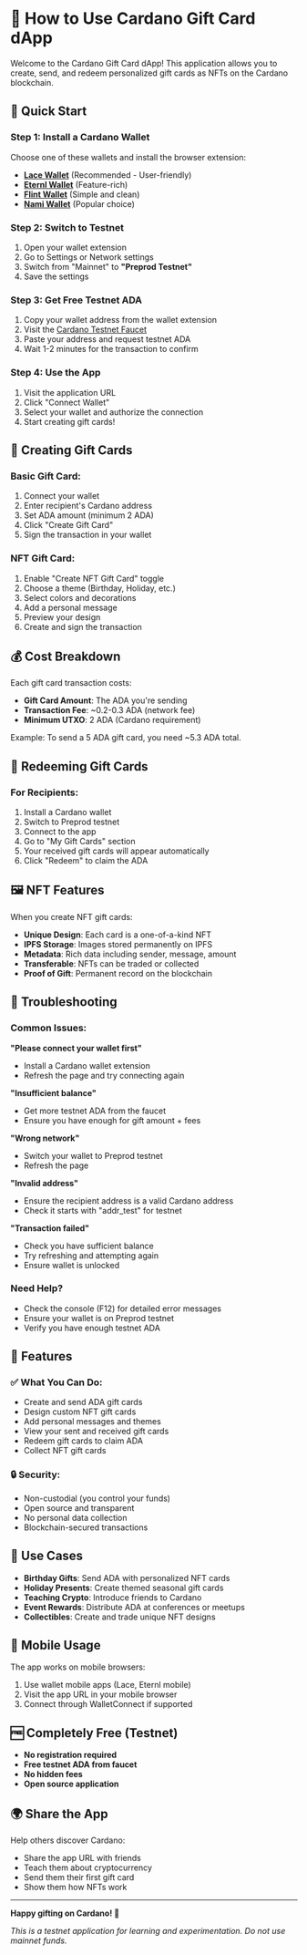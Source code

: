 # 🎁 How to Use Cardano Gift Card dApp

Welcome to the Cardano Gift Card dApp! This application allows you to create, send, and redeem personalized gift cards as NFTs on the Cardano blockchain.

## 🚀 Quick Start

### Step 1: Install a Cardano Wallet
Choose one of these wallets and install the browser extension:
- **[Lace Wallet](https://www.lace.io/)** (Recommended - User-friendly)
- **[Eternl Wallet](https://eternl.io/)** (Feature-rich)
- **[Flint Wallet](https://flint-wallet.com/)** (Simple and clean)
- **[Nami Wallet](https://namiwallet.io/)** (Popular choice)

### Step 2: Switch to Testnet
1. Open your wallet extension
2. Go to Settings or Network settings
3. Switch from "Mainnet" to **"Preprod Testnet"**
4. Save the settings

### Step 3: Get Free Testnet ADA
1. Copy your wallet address from the wallet extension
2. Visit the [Cardano Testnet Faucet](https://docs.cardano.org/cardano-testnet/tools/faucet/)
3. Paste your address and request testnet ADA
4. Wait 1-2 minutes for the transaction to confirm

### Step 4: Use the App
1. Visit the application URL
2. Click "Connect Wallet"
3. Select your wallet and authorize the connection
4. Start creating gift cards!

## 🎨 Creating Gift Cards

### Basic Gift Card:
1. Connect your wallet
2. Enter recipient's Cardano address
3. Set ADA amount (minimum 2 ADA)
4. Click "Create Gift Card"
5. Sign the transaction in your wallet

### NFT Gift Card:
1. Enable "Create NFT Gift Card" toggle
2. Choose a theme (Birthday, Holiday, etc.)
3. Select colors and decorations
4. Add a personal message
5. Preview your design
6. Create and sign the transaction

## 💰 Cost Breakdown

Each gift card transaction costs:
- **Gift Card Amount**: The ADA you're sending
- **Transaction Fee**: ~0.2-0.3 ADA (network fee)
- **Minimum UTXO**: 2 ADA (Cardano requirement)

Example: To send a 5 ADA gift card, you need ~5.3 ADA total.

## 🎁 Redeeming Gift Cards

### For Recipients:
1. Install a Cardano wallet
2. Switch to Preprod testnet
3. Connect to the app
4. Go to "My Gift Cards" section
5. Your received gift cards will appear automatically
6. Click "Redeem" to claim the ADA

## 🖼️ NFT Features

When you create NFT gift cards:
- **Unique Design**: Each card is a one-of-a-kind NFT
- **IPFS Storage**: Images stored permanently on IPFS
- **Metadata**: Rich data including sender, message, amount
- **Transferable**: NFTs can be traded or collected
- **Proof of Gift**: Permanent record on the blockchain

## 🔧 Troubleshooting

### Common Issues:

**"Please connect your wallet first"**
- Install a Cardano wallet extension
- Refresh the page and try connecting again

**"Insufficient balance"**
- Get more testnet ADA from the faucet
- Ensure you have enough for gift amount + fees

**"Wrong network"**
- Switch your wallet to Preprod testnet
- Refresh the page

**"Invalid address"**
- Ensure the recipient address is a valid Cardano address
- Check it starts with "addr_test" for testnet

**"Transaction failed"**
- Check you have sufficient balance
- Try refreshing and attempting again
- Ensure wallet is unlocked

### Need Help?
- Check the console (F12) for detailed error messages
- Ensure your wallet is on Preprod testnet
- Verify you have enough testnet ADA

## 🌟 Features

### ✅ What You Can Do:
- Create and send ADA gift cards
- Design custom NFT gift cards
- Add personal messages and themes
- View your sent and received gift cards
- Redeem gift cards to claim ADA
- Collect NFT gift cards

### 🔒 Security:
- Non-custodial (you control your funds)
- Open source and transparent
- No personal data collection
- Blockchain-secured transactions

## 🎯 Use Cases

- **Birthday Gifts**: Send ADA with personalized NFT cards
- **Holiday Presents**: Create themed seasonal gift cards
- **Teaching Crypto**: Introduce friends to Cardano
- **Event Rewards**: Distribute ADA at conferences or meetups
- **Collectibles**: Create and trade unique NFT designs

## 📱 Mobile Usage

The app works on mobile browsers:
1. Use wallet mobile apps (Lace, Eternl mobile)
2. Visit the app URL in your mobile browser
3. Connect through WalletConnect if supported

## 🆓 Completely Free (Testnet)

- **No registration required**
- **Free testnet ADA from faucet**
- **No hidden fees**
- **Open source application**

## 🌍 Share the App

Help others discover Cardano:
- Share the app URL with friends
- Teach them about cryptocurrency
- Send them their first gift card
- Show them how NFTs work

---

**Happy gifting on Cardano! 🎉**

*This is a testnet application for learning and experimentation. Do not use mainnet funds.*